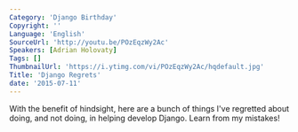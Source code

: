 ```yaml
---
Category: 'Django Birthday'
Copyright: ''
Language: 'English'
SourceUrl: 'http://youtu.be/POzEqzWy2Ac'
Speakers: [Adrian Holovaty]
Tags: []
ThumbnailUrl: 'https://i.ytimg.com/vi/POzEqzWy2Ac/hqdefault.jpg'
Title: 'Django Regrets'
date: '2015-07-11'
---
```

With the benefit of hindsight, here are a bunch of things I've regretted about doing, and not doing, in helping develop Django. Learn from my mistakes!